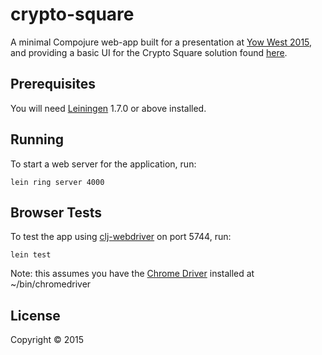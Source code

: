 # crypto-square

A minimal Compojure web-app built for a presentation at [Yow West 2015][1], and providing a basic UI for the Crypto Square solution found [here][3].

[3]: http://garajeando.blogspot.com.au/2015/05/exercism-crypto-square-in-clojure.html

[1]: https://a.confui.com/-LsHgG00I

## Prerequisites

You will need [Leiningen][2] 1.7.0 or above installed.

[2]: https://github.com/technomancy/leiningen

## Running

To start a web server for the application, run:

    lein ring server 4000

## Browser Tests

To test the app using [clj-webdriver][4] on port 5744, run:

    lein test

Note: this assumes you have the [Chrome Driver][5] installed at ~/bin/chromedriver

## License

Copyright © 2015

[4]: https://github.com/semperos/clj-webdriver
[5]: https://sites.google.com/a/chromium.org/chromedriver/